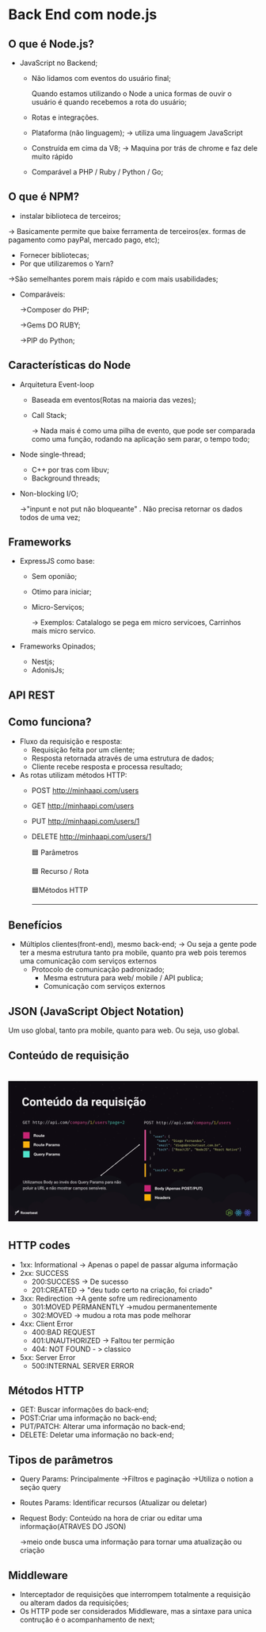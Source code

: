 # Back End com node.js


## O que é Node.js?

- JavaScript no Backend;
    - Não lidamos com eventos do usuário final;

        Quando estamos utilizando o Node a unica formas de ouvir o usuário é quando recebemos a rota do usuário;

    - Rotas e integrações.
    - Plataforma (não linguagem); → utiliza uma linguagem JavaScript
    - Construída em cima da V8; → Maquina por trás de chrome e faz dele muito rápido
    - Comparável a PHP / Ruby / Python / Go;

## O que é NPM?

- instalar biblioteca de terceiros;

→ Basicamente permite que baixe ferramenta de terceiros(ex. formas de pagamento como payPal, mercado pago, etc);

- Fornecer bibliotecas;
- Por que utilizaremos o Yarn?

→São semelhantes porem mais rápido e com mais usabilidades;

- Comparáveis:

    →Composer do PHP;

    →Gems DO RUBY;

    →PIP do Python;

## Características do Node

- Arquitetura Event-loop
    - Baseada em eventos(Rotas na maioria das vezes);
    - Call Stack;

        → Nada mais é como uma pilha de evento, que pode ser comparada como uma função, rodando na aplicação sem parar, o tempo todo;

- Node single-thread;
    - C++ por tras com libuv;
    - Background threads;
- Non-blocking I/O;

    →"inpunt e not put não bloqueante" . Não precisa retornar os dados todos de uma vez;

## Frameworks

- ExpressJS como base:
    - Sem oponião;
    - Otimo para iniciar;
    - Micro-Serviços;

        → Exemplos: Catalalogo se pega em micro servicoes, Carrinhos mais micro servico.

- Frameworks Opinados;
    - Nestjs;
    - AdonisJs;

## API REST

## Como funciona?

- Fluxo da requisição e resposta:
    - Requisição feita por um cliente;
    - Resposta retornada através de uma estrutura de dados;
    - Cliente recebe resposta e processa resultado;
- As rotas utilizam métodos HTTP:
    - POST http://minhaapi.com/users
    - GET http://minhaapi.com/users
    - PUT http://minhaapi.com/users/1
    - DELETE http://minhaapi.com/users/1

        🟦 Parâmetros 

        🟦 Recurso / Rota

        🟦Métodos HTTP

        ---

## Benefícios

- Múltiplos clientes(front-end), mesmo back-end; → Ou seja a gente pode ter a mesma estrutura tanto pra mobile, quanto pra web pois teremos uma comunicação com serviços externos
    - Protocolo de comunicação padronizado;
        - Mesma estrutura para web/ mobile / API publica;
        - Comunicação com serviços externos

## JSON (JavaScript Object Notation)

Um uso global, tanto pra mobile, quanto para web. Ou seja, uso global.

## Conteúdo de requisição

<h1>
  <img src = "./Captura_de_tela_2020-05-26_10-20-12.png">
</h1>

## HTTP codes

- 1xx: Informational → Apenas o papel de passar alguma informação
- 2xx: SUCCESS
    - 200:SUCCESS → De sucesso
    - 201:CREATED → "deu tudo certo na criação, foi criado"
- 3xx: Redirection →A gente sofre um redirecionamento
    - 301:MOVED PERMANENTLY →mudou permanentemente
    - 302:MOVED → mudou a rota mas pode melhorar
- 4xx: Client Error
    - 400:BAD REQUEST
    - 401:UNAUTHORIZED → Faltou ter permição
    - 404: NOT FOUND - > classico
- 5xx: Server Error
    - 500:INTERNAL SERVER ERROR

## Métodos HTTP

- GET: Buscar informações do back-end;
- POST:Criar uma informação no back-end;
- PUT/PATCH: Alterar uma informação no back-end;
- DELETE: Deletar uma informação no back-end;

## Tipos de parâmetros

- Query Params: Principalmente →Filtros e paginação →Utiliza o notion a seção query
- Routes Params: Identificar recursos (Atualizar ou deletar)
- Request Body: Conteúdo na hora de criar ou editar uma informação(ATRAVES DO JSON)

    →meio onde busca uma informação para tornar uma atualização ou criação

## Middleware

- Interceptador de requisições que interrompem totalmente a requisição ou alteram dados da requisições;
- Os HTTP pode ser considerados Middleware, mas a sintaxe para unica contrução é o acompanhamento de next;